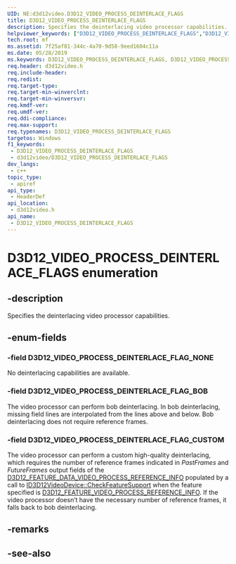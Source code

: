 ```yaml
---
UID: NE:d3d12video.D3D12_VIDEO_PROCESS_DEINTERLACE_FLAGS
title: D3D12_VIDEO_PROCESS_DEINTERLACE_FLAGS
description: Specifies the deinterlacing video processor capabilities.
helpviewer_keywords: ["D3D12_VIDEO_PROCESS_DEINTERLACE_FLAGS","D3D12_VIDEO_PROCESS_DEINTERLACE_FLAGS",""]
tech.root: mf
ms.assetid: 7f25af81-344c-4a70-9d58-9eed1604c11a
ms.date: 05/28/2019
ms.keywords: D3D12_VIDEO_PROCESS_DEINTERLACE_FLAGS, D3D12_VIDEO_PROCESS_DEINTERLACE_FLAGS,
req.header: d3d12video.h
req.include-header: 
req.redist: 
req.target-type: 
req.target-min-winverclnt: 
req.target-min-winversvr: 
req.kmdf-ver: 
req.umdf-ver: 
req.ddi-compliance: 
req.max-support: 
req.typenames: D3D12_VIDEO_PROCESS_DEINTERLACE_FLAGS
targetos: Windows
f1_keywords:
 - D3D12_VIDEO_PROCESS_DEINTERLACE_FLAGS
 - d3d12video/D3D12_VIDEO_PROCESS_DEINTERLACE_FLAGS
dev_langs:
 - c++
topic_type:
 - apiref
api_type:
 - HeaderDef
api_location:
 - d3d12video.h
api_name:
 - D3D12_VIDEO_PROCESS_DEINTERLACE_FLAGS
---
```


# D3D12_VIDEO_PROCESS_DEINTERLACE_FLAGS enumeration


## -description

Specifies the deinterlacing video processor capabilities.

## -enum-fields

### -field D3D12_VIDEO_PROCESS_DEINTERLACE_FLAG_NONE 

No deinterlacing capabilities are available.

### -field D3D12_VIDEO_PROCESS_DEINTERLACE_FLAG_BOB 

The video processor can perform bob deinterlacing. In bob deinterlacing, missing field lines are interpolated from the lines above and below. Bob deinterlacing does not require reference frames.

### -field D3D12_VIDEO_PROCESS_DEINTERLACE_FLAG_CUSTOM 

The video processor can perform a custom high-quality deinterlacing, which requires the number of reference frames indicated in *PastFrames* and *FutureFrames* output fields of the <a href="ns-d3d12video-d3d12_feature_data_video_process_reference_info.md">D3D12_FEATURE_DATA_VIDEO_PROCESS_REFERENCE_INFO</a> populated by a call to <a href="nf-d3d12video-id3d12videodevice-checkfeaturesupport.md">ID3D12VideoDevice::CheckFeatureSupport</a> when the feature specified is <a href="ne-d3d12video-d3d12_feature_video.md">D3D12_FEATURE_VIDEO_PROCESS_REFERENCE_INFO</a>. If the video processor doesn’t have the necessary number of reference frames, it falls back to bob deinterlacing.

## -remarks

## -see-also

